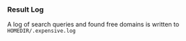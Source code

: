 
### Result Log

A log of search queries and found free domains is written to `HOMEDIR/.expensive.log`
